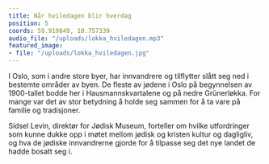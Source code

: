 ```yaml
---
title: Når hviledagen blir hverdag
position: 5
coords: 59.919849, 10.757339
audio_file: "/uploads/lokka_hviledagen.mp3"
featured_image:
- file: "/uploads/lokka_hviledagen.jpg"
---
```


I Oslo, som i andre store byer, har innvandrere og tilflytter slått seg ned i bestemte områder av byen. De fleste av jødene i Oslo på begynnelsen av 1900-tallet bodde her i Hausmannskvartalene og på nedre Grünerløkka. For mange var det av stor betydning å holde seg sammen for å ta vare på familie og tradisjoner.

Sidsel Levin, direktør for Jødisk Museum, forteller om hvilke utfordringer som kunne dukke opp i møtet mellom jødisk og kristen kultur og dagligliv, og hva de jødiske innvandrerne gjorde for å tilpasse seg det nye landet de hadde bosatt seg i.